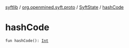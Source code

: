 [syftlib](../../index.md) / [org.openmined.syft.proto](../index.md) / [SyftState](index.md) / [hashCode](./hash-code.md)

# hashCode

`fun hashCode(): `[`Int`](https://kotlinlang.org/api/latest/jvm/stdlib/kotlin/-int/index.html)